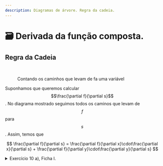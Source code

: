 ```yaml
---
description: Diagramas de árvore. Regra da cadeia.
---
```


# 🗃️ Derivada da função composta.

## Regra da Cadeia

<figure><img src=".gitbook/assets/Captura de ecrã 2024-02-22, às 02.08.23.png" alt="" width="375"><figcaption><p>Contando os caminhos que levam de <span class="math">f</span>a uma variável</p></figcaption></figure>

Suponhamos que queremos calcular $$\frac{\partial f}{\partial s}$$. No diagrama mostrado seguimos todos os caminos que levam de $$f$$ para $$s$$. Assim, temos que

$$
\frac{\partial f}{\partial s} = \frac{\partial f}{\partial x}\cdot\frac{\partial x}{\partial s} + \frac{\partial f}{\partial y}\cdot\frac{\partial y}{\partial s}
$$

<details>

<summary>Exercício 10 a), Ficha I. </summary>

Calcule $$\frac{\partial z}{\partial x}$$ e $$\frac{\partial z}{\partial y}$$ , sendo $$z=u^2v^3$$ com $$u=x+y$$ e $$v=x^2-y^2$$.

***

Utilizamos o diagrama acima, substituimos $$f$$ por $$z$$, $$x$$ por $$u$$ , $$y$$ por $$v$$, $$s$$ por $$x$$ , e $$t$$ por $$y$$. Assim, temos que

$$\frac{\partial z}{\partial x} = \frac{\partial z}{\partial u}\cdot\frac{\partial u}{\partial x} + \frac{\partial z}{\partial v}\cdot\frac{\partial v}{\partial x}$$ e $$\frac{\partial z}{\partial y} = \frac{\partial z}{\partial u}\cdot\frac{\partial u}{\partial y} + \frac{\partial z}{\partial v}\cdot\frac{\partial v}{\partial y}$$

de modo que:

$$\begin{array}{lcl}\frac{\partial z}{\partial x} &=& \small 2uv^3\cdot 1 + 3u^2v^2\cdot 2x  \\[1ex] &=& \small 2(x+y)(x^2-y^2)^3 + 3(x+y)^2(x^2-y^2)^2 2x\end{array} .$$

e

$$\begin{array}{lcl}\frac{\partial z}{\partial y} &=& \small 2uv^3\cdot 1 + 3u^2v^2\cdot (-2y) \\[1ex] &=& \small 2(x+y)(x^2-y^2)^3 + 3(x+y)^2(x^2-y^2)^2 (-2y)\end{array}.$$





</details>
